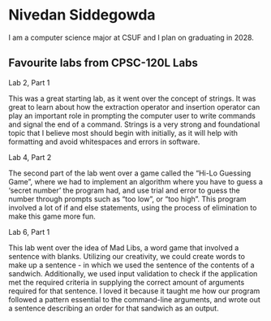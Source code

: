 # Nivedan Siddegowda

I am a computer science major at CSUF and I plan on graduating in 2028.

## Favourite labs from CPSC-120L Labs

Lab 2, Part 1

This was a great starting lab, as it went over the concept of strings. It was great to learn about how the extraction operator and insertion operator can play an important role in prompting the computer user to write commands and signal the end of a command. Strings is a very strong and foundational topic that I believe most should begin with initially, as it will help with formatting and avoid whitespaces and errors in software.

Lab 4, Part 2

The second part of the lab went over a game called the “Hi-Lo Guessing Game”, where we had to implement an algorithm where you have to guess a ‘secret number’ the program had, and use trial and error to guess the number through prompts such as “too low”, or “too high”. This program involved a lot of if and else statements, using the process of elimination to make this game more fun.

Lab 6, Part 1

This lab went over the idea of Mad Libs, a word game that involved a sentence with blanks. Utilizing our creativity, we could create words to make up a sentence - in which we used the sentence of the contents of a sandwich. Additionally, we used input validation to check if the application met the required criteria in supplying the correct amount of arguments required for that sentence. I loved it because it taught me how our program followed a pattern essential to the command-line arguments, and wrote out a sentence describing an order for that sandwich as an output.
